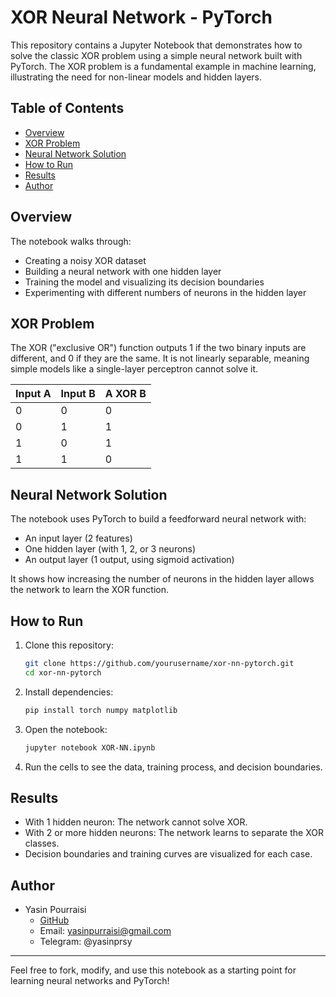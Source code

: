 # XOR Neural Network - PyTorch

This repository contains a Jupyter Notebook that demonstrates how to solve the classic XOR problem using a simple neural network built with PyTorch. The XOR problem is a fundamental example in machine learning, illustrating the need for non-linear models and hidden layers.

## Table of Contents

- [Overview](#overview)
- [XOR Problem](#xor-problem)
- [Neural Network Solution](#neural-network-solution)
- [How to Run](#how-to-run)
- [Results](#results)
- [Author](#author)

## Overview

The notebook walks through:
- Creating a noisy XOR dataset
- Building a neural network with one hidden layer
- Training the model and visualizing its decision boundaries
- Experimenting with different numbers of neurons in the hidden layer

## XOR Problem

The XOR ("exclusive OR") function outputs 1 if the two binary inputs are different, and 0 if they are the same. It is not linearly separable, meaning simple models like a single-layer perceptron cannot solve it.

| Input A | Input B | A XOR B |
| ------- | ------- | ------- |
| 0       | 0       | 0       |
| 0       | 1       | 1       |
| 1       | 0       | 1       |
| 1       | 1       | 0       |

## Neural Network Solution

The notebook uses PyTorch to build a feedforward neural network with:
- An input layer (2 features)
- One hidden layer (with 1, 2, or 3 neurons)
- An output layer (1 output, using sigmoid activation)

It shows how increasing the number of neurons in the hidden layer allows the network to learn the XOR function.

## How to Run

1. Clone this repository:
    ```sh
    git clone https://github.com/yourusername/xor-nn-pytorch.git
    cd xor-nn-pytorch
    ```
2. Install dependencies:
    ```sh
    pip install torch numpy matplotlib
    ```
3. Open the notebook:
    ```sh
    jupyter notebook XOR-NN.ipynb
    ```
4. Run the cells to see the data, training process, and decision boundaries.

## Results

- With 1 hidden neuron: The network cannot solve XOR.
- With 2 or more hidden neurons: The network learns to separate the XOR classes.
- Decision boundaries and training curves are visualized for each case.

## Author

- Yasin Pourraisi  
  - [GitHub](https://github.com/yasinpurraisi)  
  - Email: yasinpurraisi@gmail.com  
  - Telegram: @yasinprsy

---

Feel free to fork, modify, and use this notebook as a starting point for learning neural networks and PyTorch!